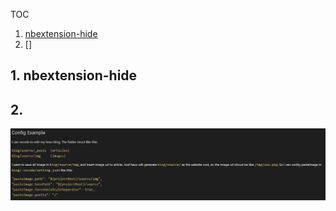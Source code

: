 TOC

1. [nbextension-hide](#1.nbextension-hide)
2. []

## 1. nbextension-hide

## 2. 


![](img/2017-08-31-11-05-11.png)